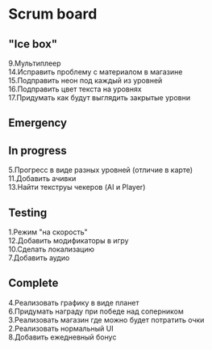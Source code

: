 # Scrum board

"Ice box"
--------------------- 
9.Мультиплеер  
14.Исправить проблему с материалом в магазине  
15.Подправить неон под каждый из уровней  
16.Подправить цвет текста на уровнях  
17.Придумать как будут выглядить закрытые уровни  

Emergency
---------------------

In progress
---------------------
5.Прогресс в виде разных уровней (отличие в карте)  
11.Добавить ачивки  
13.Найти текструы чекеров (AI и Player)  

Testing
---------------------
1.Режим "на скорость"  
12.Добавить модификаторы в игру  
10.Сделать локализацию  
7.Добавить аудио  

Complete
---------------------
4.Реализовать графику в виде планет  
6.Придумать награду при победе над соперником  
3.Реализовать магазин где можно будет потратить очки  
2.Реализовать нормальный UI  
8.Добавить ежедневный бонус  
